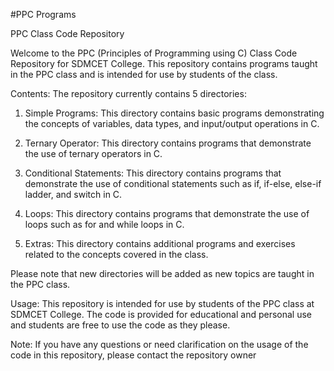 #PPC Programs

PPC Class Code Repository

Welcome to the PPC (Principles of Programming using C) Class Code Repository for SDMCET College. This repository contains programs taught in the PPC class and is intended for use by students of the class.

Contents:
The repository currently contains 5 directories:

1. Simple Programs: This directory contains basic programs demonstrating the concepts of variables, data types, and input/output operations in C.

2. Ternary Operator: This directory contains programs that demonstrate the use of ternary operators in C.

3. Conditional Statements: This directory contains programs that demonstrate the use of conditional statements such as if, if-else, else-if ladder, and switch in C.

4. Loops: This directory contains programs that demonstrate the use of loops such as for and while loops in C.

5. Extras: This directory contains additional programs and exercises related to the concepts covered in the class.

Please note that new directories will be added as new topics are taught in the PPC class.

Usage:
This repository is intended for use by students of the PPC class at SDMCET College. The code is provided for educational and personal use and students are free to use the code as they please.

Note:
If you have any questions or need clarification on the usage of the code in this repository, please contact the repository owner
